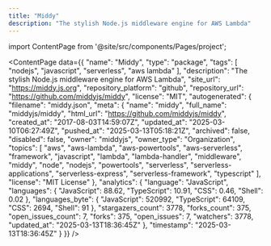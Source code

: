 ```yaml
---
title: "Middy"
description: "The stylish Node.js middleware engine for AWS Lambda"
---
```

import ContentPage from '@site/src/components/Pages/project';

<ContentPage
    data={{
  "name": "Middy",
  "type": "package",
  "tags": [
    "nodejs",
    "javascript",
    "serverless",
    "aws lambda"
  ],
  "description": "The stylish Node.js middleware engine for AWS Lambda",
  "site_url": "https://middy.js.org",
  "repository_platform": "github",
  "repository_url": "https://github.com/middyjs/middy",
  "license": "MIT",
  "autogenerated": {
    "filename": "middy.json",
    "meta": {
      "name": "middy",
      "full_name": "middyjs/middy",
      "html_url": "https://github.com/middyjs/middy",
      "created_at": "2017-08-03T14:59:07Z",
      "updated_at": "2025-03-10T06:27:49Z",
      "pushed_at": "2025-03-13T05:18:21Z",
      "archived": false,
      "disabled": false,
      "owner": "middyjs",
      "owner_type": "Organization",
      "topics": [
        "aws",
        "aws-lambda",
        "aws-powertools",
        "aws-serverless",
        "framework",
        "javascript",
        "lambda",
        "lambda-handler",
        "middleware",
        "middy",
        "node",
        "nodejs",
        "powertools",
        "serverless",
        "serverless-applications",
        "serverless-express",
        "serverless-framework",
        "typescript"
      ],
      "license": "MIT License"
    },
    "analytics": {
      "language": "JavaScript",
      "languages": {
        "JavaScript": 88.62,
        "TypeScript": 10.91,
        "CSS": 0.46,
        "Shell": 0.02
      },
      "languages_byte": {
        "JavaScript": 520992,
        "TypeScript": 64109,
        "CSS": 2694,
        "Shell": 91
      },
      "stargazers_count": 3778,
      "forks_count": 375,
      "open_issues_count": 7,
      "forks": 375,
      "open_issues": 7,
      "watchers": 3778,
      "updated_at": "2025-03-13T18:36:45Z"
    },
    "timestamp": "2025-03-13T18:36:45Z"
  }
}}
/>
